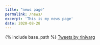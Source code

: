 ```yaml
---
title: "news page"
permalink: /news/
excerpt: 'This is my news page'
date: 2020-08-28
---
```


{% include base_path %}
<a class="twitter-timeline" data-width="500" data-height="500" href="https://twitter.com/rinivarg?ref_src=twsrc%5Etfw">Tweets by rinivarg</a> <script async src="https://platform.twitter.com/widgets.js" charset="utf-8"></script>


